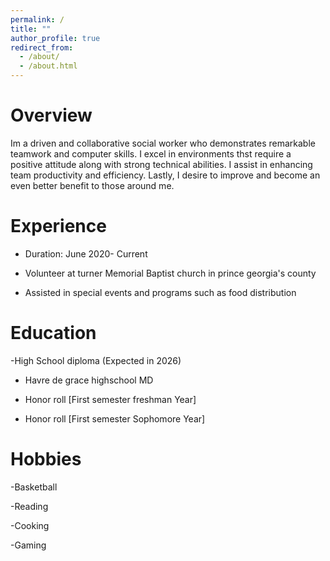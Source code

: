 ```yaml
---
permalink: /
title: ""
author_profile: true
redirect_from: 
  - /about/
  - /about.html
---
```


 # Overview
Im a driven and collaborative social worker who demonstrates remarkable teamwork and computer skills. I excel in environments thst require a positive attitude along with strong technical abilities. I assist in enhancing team productivity and efficiency. Lastly, I desire to improve and become an even better benefit to those around me.
# Experience
- Duration: June 2020- Current

- Volunteer at turner Memorial Baptist church in prince georgia's county

- Assisted in special events and programs such as food distribution 
# Education
-High School diploma (Expected in 2026)

- Havre de grace highschool MD

- Honor roll [First semester freshman Year]

- Honor roll [First semester Sophomore Year]

# Hobbies
-Basketball

-Reading

-Cooking

-Gaming
